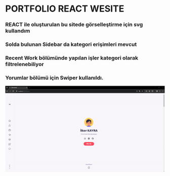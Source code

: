 # PORTFOLIO REACT WESITE

<h3>REACT ile oluşturulan bu sitede görselleştirme için svg kullandım</h3>
<h3>Solda bulunan Sidebar da kategori erişimleri mevcut</h3>
<h3>Recent Work bölümünde yapılan işler kategori olarak filtrelenebiliyor</h3>
<h3>Yorumlar bölümü için Swiper kullanıldı.</h3>

![](portfolio.gif)
